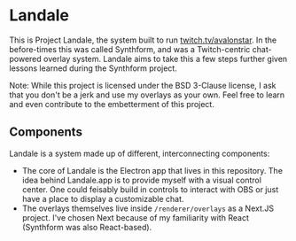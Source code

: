 # Landale

This is Project Landale, the system built to run [twitch.tv/avalonstar](https://twitch.tv/avalonstar). In the before-times this was called Synthform, and was a Twitch-centric chat-powered overlay system. Landale aims to take this a few steps further given lessons learned during the Synthform project.

Note: While this project is licensed under the BSD 3-Clause license, I ask that you don't be a jerk and use my overlays as your own. Feel free to learn and even contribute to the embetterment of this project.

## Components

Landale is a system made up of different, interconnecting components:

* The core of Landale is the Electron app that lives in this repository. The idea behind Landale.app is to provide myself with a visual control center. One could feisably build in controls to interact with OBS or just have a place to display a customizable chat. 
* The overlays themselves live inside `/renderer/overlays` as a Next.JS project. I've chosen Next because of my familiarity with React (Synthform was also React-based).
